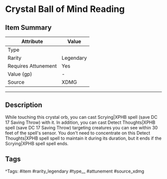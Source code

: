 # Crystal Ball of Mind Reading

## Item Summary

| Attribute            | Value                        |
|----------------------|------------------------------|
| Type                 |   |
| Rarity               | Legendary             |
| Requires Attunement  | Yes                |
| Value (gp)           | -    |
| Source               | XDMG |

---

## Description

While touching this crystal orb, you can cast Scrying|XPHB spell (save DC 17 Saving Throw) with it. In addition, you can cast Detect Thoughts|XPHB spell (save DC 17 Saving Throw) targeting creatures you can see within 30 feet of the spell's sensor. You don't need to concentrate on this Detect Thoughts|XPHB spell spell to maintain it during its duration, but it ends if the Scrying|XPHB spell spell ends.

## Tags

^Tags: #item #rarity_legendary #type__ #attunement #source_xdmg